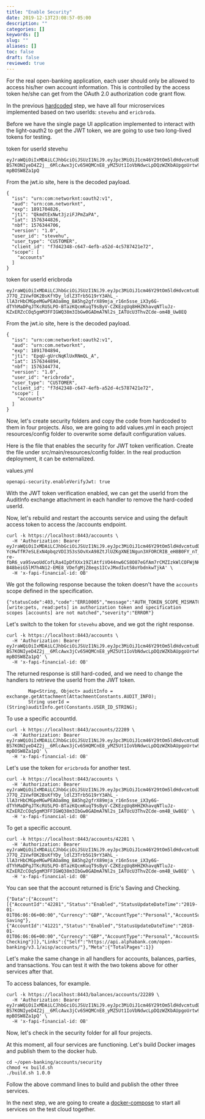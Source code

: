 ```yaml
---
title: "Enable Security"
date: 2019-12-13T23:08:57-05:00
description: ""
categories: []
keywords: []
slug: ""
aliases: []
toc: false
draft: false
reviewed: true
---
```


For the real open-banking application, each user should only be allowed to access his/her own account information. This is controlled by the access token he/she can get from the OAuth 2.0 authorization code grant flow. 

In the previous [hardcoded][] step, we have all four microservices implemented based on two userIds: `stevehu` and `ericbroda`. 

Before we have the single page UI application implemented to interact with the light-oauth2 to get the JWT token, we are going to use two long-lived tokens for testing. 


token for userId stevehu

```
eyJraWQiOiIxMDAiLCJhbGciOiJSUzI1NiJ9.eyJpc3MiOiJ1cm46Y29tOm5ldHdvcmtudDpvYXV0aDI6djEiLCJhdWQiOiJ1cm46Y29tLm5ldHdvcmtudCIsImV4cCI6MTg5MTcwNDgyNiwianRpIjoiUWttZHRFeE53dDNqemlGSlBtWmFQQSIsImlhdCI6MTU3NjM0NDgyNiwibmJmIjoxNTc2MzQ0NzA2LCJ2ZXJzaW9uIjoiMS4wIiwidXNlcl9pZCI6InN0ZXZlaHUiLCJ1c2VyX3R5cGUiOiJDVVNUT01FUiIsImNsaWVudF9pZCI6ImY3ZDQyMzQ4LWM2NDctNGVmYi1hNTJkLTRjNTc4NzQyMWU3MiIsInNjb3BlIjpbImFjY291bnRzIl19.nqtuQSeeiltEWjXWrdzNrRkKtnqxlO7SUhCMVKzf9zRC0QU4SbdUR99Vbl4MiiTAQR0MxkE5s-BS7KONIyeD4Z2j__6MlcAwx3jCv65HQMCnE8_yMZ5Ut1IoVbNdwcLpDQzWZKbAUpgoUrtw9l_y7zPcyFIHIn0pxo8IiE84ctgfRa1lVU6yjQ8YuTwk5lJmojUToJNeRqXGx73xslrTlXXqF7lLEcCe52cJjbl1oTwzhXIOFllQ85sjbRHWILHpqOKBgpDoQgLqj6Q6aTShlgIjVifbeCZiECamGDUwjXcvFK1mPYy7DWo0PuLJZ0Hy6KaLMP9yr-mpBOSW8Za1pQ
```

From the jwt.io site, here is the decoded payload. 

```
{
  "iss": "urn:com:networknt:oauth2:v1",
  "aud": "urn:com.networknt",
  "exp": 1891704826,
  "jti": "QkmdtExNwt3jziFJPmZaPA",
  "iat": 1576344826,
  "nbf": 1576344706,
  "version": "1.0",
  "user_id": "stevehu",
  "user_type": "CUSTOMER",
  "client_id": "f7d42348-c647-4efb-a52d-4c5787421e72",
  "scope": [
    "accounts"
  ]
}
```


token for userId ericbroda

```
eyJraWQiOiIxMDAiLCJhbGciOiJSUzI1NiJ9.eyJpc3MiOiJ1cm46Y29tOm5ldHdvcmtudDpvYXV0aDI6djEiLCJhdWQiOiJ1cm46Y29tLm5ldHdvcmtudCIsImV4cCI6MTg5MTcwNDg5NCwianRpIjoiRXBxVS1nVXJjTnFLbFV4Uk5tUUxfQSIsImlhdCI6MTU3NjM0NDg5NCwibmJmIjoxNTc2MzQ0Nzc0LCJ2ZXJzaW9uIjoiMS4wIiwidXNlcl9pZCI6ImVyaWNicm9kYSIsInVzZXJfdHlwZSI6IkNVU1RPTUVSIiwiY2xpZW50X2lkIjoiZjdkNDIzNDgtYzY0Ny00ZWZiLWE1MmQtNGM1Nzg3NDIxZTcyIiwic2NvcGUiOlsiYWNjb3VudHMiXX0.jhHSqIoU6c_3ceLPAFS8sGxmWYXNyO7zbnQpVk0jxRC1fdu12lKV4IPUA5KHl7184bsMe6JfuQ33qtOkf_xx05kOz4zkeh7Lzn9VhVgf7SIhgTlZJXsw-J77Q_Z1VwfOK2BsKfYDy_ldlZ3Trb5G19rY3AhL_-llA3rHbCMGpeMGwPEAOa8mg_BA5hg2gfrX89mja_r16n5sse_iX3y6G-dTYhMaDPqJTKcRU5LPO-BTazKQcmKuqT9sByV-CZKEzgUq8HHZKhavqNTluJz-KZxERZcCOq5gmM3FFIGWQ38m3IbGw0GADmA7Nl2s_IATUcU3ThvZCde-om4B_Uw8EQ
```

From the jwt.io site, here is the decoded payload.

```
{
  "iss": "urn:com:networknt:oauth2:v1",
  "aud": "urn:com.networknt",
  "exp": 1891704894,
  "jti": "EpqU-gUrcNqKlUxRNmQL_A",
  "iat": 1576344894,
  "nbf": 1576344774,
  "version": "1.0",
  "user_id": "ericbroda",
  "user_type": "CUSTOMER",
  "client_id": "f7d42348-c647-4efb-a52d-4c5787421e72",
  "scope": [
    "accounts"
  ]
}
```

Now, let's create security folders and copy the code from hardcoded to them in four projects. Also, we are going to add values.yml in each project resources/config folder to overwrite some default configuration values. 

Here is the file that enables the security for JWT token verification. Create the file under src/main/resources/config folder. In the real production deployment, it can be externalized. 

values.yml

```
openapi-security.enableVerifyJwt: true
```

With the JWT token verification enabled, we can get the userId from the AuditInfo exchange attachment in each handler to remove the hard-coded userId. 


Now, let's rebuild and restart the accounts service and using the default access token to access the /accounts endpoint. 

```
curl -k https://localhost:8443/accounts \
  -H 'Authorization: Bearer eyJraWQiOiIxMDAiLCJhbGciOiJSUzI1NiJ9.eyJpc3MiOiJ1cm46Y29tOm5ldHdvcmtudDpvYXV0aDI6djEiLCJhdWQiOiJ1cm46Y29tLm5ldHdvcmtudCIsImV4cCI6MTc5MDAzNTcwOSwianRpIjoiSTJnSmdBSHN6NzJEV2JWdUFMdUU2QSIsImlhdCI6MTQ3NDY3NTcwOSwibmJmIjoxNDc0Njc1NTg5LCJ2ZXJzaW9uIjoiMS4wIiwidXNlcl9pZCI6InN0ZXZlIiwidXNlcl90eXBlIjoiRU1QTE9ZRUUiLCJjbGllbnRfaWQiOiJmN2Q0MjM0OC1jNjQ3LTRlZmItYTUyZC00YzU3ODc0MjFlNzIiLCJzY29wZSI6WyJ3cml0ZTpwZXRzIiwicmVhZDpwZXRzIl19.mue6eh70kGS3Nt2BCYz7ViqwO7lh_4JSFwcHYdJMY6VfgKTHhsIGKq2uEDt3zwT56JFAePwAxENMGUTGvgceVneQzyfQsJeVGbqw55E9IfM_uSM-YcHwTfR7eSLExN4pbqzVDI353sSOvXxA98ZtJlUZKgXNE1Ngun3XFORCRIB_eH8B0FY_nT_D1Dq2WJrR-re-fbR6_va95vwoUdCofLRa4IpDfXXx19ZlAtfiVO44nw6CS8O87eGfAm7rCMZIzkWlCOFWjNHnCeRsh7CVdEH34LF-B48beiG5lM7h4N12-EME8_VDefgMjZ8eqs1ICvJMxdIut58oYbdnkwTjkA' \
  -H 'x-fapi-financial-id: OB'

```

We got the following response because the token doesn't have the `accounts` scope defined in the specification. 


```
{"statusCode":403,"code":"ERR10005","message":"AUTH_TOKEN_SCOPE_MISMATCH","description":"Scopes [write:pets, read:pets] in authorization token and specification scopes [accounts] are not matched","severity":"ERROR"}
```

Let's switch to the token for `stevehu` above, and we got the right response. 

```
curl -k https://localhost:8443/accounts \
  -H 'Authorization: Bearer eyJraWQiOiIxMDAiLCJhbGciOiJSUzI1NiJ9.eyJpc3MiOiJ1cm46Y29tOm5ldHdvcmtudDpvYXV0aDI6djEiLCJhdWQiOiJ1cm46Y29tLm5ldHdvcmtudCIsImV4cCI6MTg5MTcwNDgyNiwianRpIjoiUWttZHRFeE53dDNqemlGSlBtWmFQQSIsImlhdCI6MTU3NjM0NDgyNiwibmJmIjoxNTc2MzQ0NzA2LCJ2ZXJzaW9uIjoiMS4wIiwidXNlcl9pZCI6InN0ZXZlaHUiLCJ1c2VyX3R5cGUiOiJDVVNUT01FUiIsImNsaWVudF9pZCI6ImY3ZDQyMzQ4LWM2NDctNGVmYi1hNTJkLTRjNTc4NzQyMWU3MiIsInNjb3BlIjpbImFjY291bnRzIl19.nqtuQSeeiltEWjXWrdzNrRkKtnqxlO7SUhCMVKzf9zRC0QU4SbdUR99Vbl4MiiTAQR0MxkE5s-BS7KONIyeD4Z2j__6MlcAwx3jCv65HQMCnE8_yMZ5Ut1IoVbNdwcLpDQzWZKbAUpgoUrtw9l_y7zPcyFIHIn0pxo8IiE84ctgfRa1lVU6yjQ8YuTwk5lJmojUToJNeRqXGx73xslrTlXXqF7lLEcCe52cJjbl1oTwzhXIOFllQ85sjbRHWILHpqOKBgpDoQgLqj6Q6aTShlgIjVifbeCZiECamGDUwjXcvFK1mPYy7DWo0PuLJZ0Hy6KaLMP9yr-mpBOSW8Za1pQ' \
  -H 'x-fapi-financial-id: OB'

```

The returned response is still hard-coded, and we need to change the handlers to retrieve the userId from the JWT token. 

```
        Map<String, Object> auditInfo = exchange.getAttachment(AttachmentConstants.AUDIT_INFO);
        String userId = (String)auditInfo.get(Constants.USER_ID_STRING);

```

To use a specific accountId.

```
curl -k https://localhost:8443/accounts/22289 \
  -H 'Authorization: Bearer eyJraWQiOiIxMDAiLCJhbGciOiJSUzI1NiJ9.eyJpc3MiOiJ1cm46Y29tOm5ldHdvcmtudDpvYXV0aDI6djEiLCJhdWQiOiJ1cm46Y29tLm5ldHdvcmtudCIsImV4cCI6MTg5MTcwNDgyNiwianRpIjoiUWttZHRFeE53dDNqemlGSlBtWmFQQSIsImlhdCI6MTU3NjM0NDgyNiwibmJmIjoxNTc2MzQ0NzA2LCJ2ZXJzaW9uIjoiMS4wIiwidXNlcl9pZCI6InN0ZXZlaHUiLCJ1c2VyX3R5cGUiOiJDVVNUT01FUiIsImNsaWVudF9pZCI6ImY3ZDQyMzQ4LWM2NDctNGVmYi1hNTJkLTRjNTc4NzQyMWU3MiIsInNjb3BlIjpbImFjY291bnRzIl19.nqtuQSeeiltEWjXWrdzNrRkKtnqxlO7SUhCMVKzf9zRC0QU4SbdUR99Vbl4MiiTAQR0MxkE5s-BS7KONIyeD4Z2j__6MlcAwx3jCv65HQMCnE8_yMZ5Ut1IoVbNdwcLpDQzWZKbAUpgoUrtw9l_y7zPcyFIHIn0pxo8IiE84ctgfRa1lVU6yjQ8YuTwk5lJmojUToJNeRqXGx73xslrTlXXqF7lLEcCe52cJjbl1oTwzhXIOFllQ85sjbRHWILHpqOKBgpDoQgLqj6Q6aTShlgIjVifbeCZiECamGDUwjXcvFK1mPYy7DWo0PuLJZ0Hy6KaLMP9yr-mpBOSW8Za1pQ' \
  -H 'x-fapi-financial-id: OB'

```

Let's use the token for `ericbroda` for another test. 

```
curl -k https://localhost:8443/accounts \
  -H 'Authorization: Bearer eyJraWQiOiIxMDAiLCJhbGciOiJSUzI1NiJ9.eyJpc3MiOiJ1cm46Y29tOm5ldHdvcmtudDpvYXV0aDI6djEiLCJhdWQiOiJ1cm46Y29tLm5ldHdvcmtudCIsImV4cCI6MTg5MTcwNDg5NCwianRpIjoiRXBxVS1nVXJjTnFLbFV4Uk5tUUxfQSIsImlhdCI6MTU3NjM0NDg5NCwibmJmIjoxNTc2MzQ0Nzc0LCJ2ZXJzaW9uIjoiMS4wIiwidXNlcl9pZCI6ImVyaWNicm9kYSIsInVzZXJfdHlwZSI6IkNVU1RPTUVSIiwiY2xpZW50X2lkIjoiZjdkNDIzNDgtYzY0Ny00ZWZiLWE1MmQtNGM1Nzg3NDIxZTcyIiwic2NvcGUiOlsiYWNjb3VudHMiXX0.jhHSqIoU6c_3ceLPAFS8sGxmWYXNyO7zbnQpVk0jxRC1fdu12lKV4IPUA5KHl7184bsMe6JfuQ33qtOkf_xx05kOz4zkeh7Lzn9VhVgf7SIhgTlZJXsw-J77Q_Z1VwfOK2BsKfYDy_ldlZ3Trb5G19rY3AhL_-llA3rHbCMGpeMGwPEAOa8mg_BA5hg2gfrX89mja_r16n5sse_iX3y6G-dTYhMaDPqJTKcRU5LPO-BTazKQcmKuqT9sByV-CZKEzgUq8HHZKhavqNTluJz-KZxERZcCOq5gmM3FFIGWQ38m3IbGw0GADmA7Nl2s_IATUcU3ThvZCde-om4B_Uw8EQ' \
  -H 'x-fapi-financial-id: OB'

```

To get a specific account. 

```
curl -k https://localhost:8443/accounts/42281 \
  -H 'Authorization: Bearer eyJraWQiOiIxMDAiLCJhbGciOiJSUzI1NiJ9.eyJpc3MiOiJ1cm46Y29tOm5ldHdvcmtudDpvYXV0aDI6djEiLCJhdWQiOiJ1cm46Y29tLm5ldHdvcmtudCIsImV4cCI6MTg5MTcwNDg5NCwianRpIjoiRXBxVS1nVXJjTnFLbFV4Uk5tUUxfQSIsImlhdCI6MTU3NjM0NDg5NCwibmJmIjoxNTc2MzQ0Nzc0LCJ2ZXJzaW9uIjoiMS4wIiwidXNlcl9pZCI6ImVyaWNicm9kYSIsInVzZXJfdHlwZSI6IkNVU1RPTUVSIiwiY2xpZW50X2lkIjoiZjdkNDIzNDgtYzY0Ny00ZWZiLWE1MmQtNGM1Nzg3NDIxZTcyIiwic2NvcGUiOlsiYWNjb3VudHMiXX0.jhHSqIoU6c_3ceLPAFS8sGxmWYXNyO7zbnQpVk0jxRC1fdu12lKV4IPUA5KHl7184bsMe6JfuQ33qtOkf_xx05kOz4zkeh7Lzn9VhVgf7SIhgTlZJXsw-J77Q_Z1VwfOK2BsKfYDy_ldlZ3Trb5G19rY3AhL_-llA3rHbCMGpeMGwPEAOa8mg_BA5hg2gfrX89mja_r16n5sse_iX3y6G-dTYhMaDPqJTKcRU5LPO-BTazKQcmKuqT9sByV-CZKEzgUq8HHZKhavqNTluJz-KZxERZcCOq5gmM3FFIGWQ38m3IbGw0GADmA7Nl2s_IATUcU3ThvZCde-om4B_Uw8EQ' \
  -H 'x-fapi-financial-id: OB'

```

You can see that the account returned is Eric's Saving and Checking. 

```
{"Data":{"Account":[{"AccountId":"42281","Status":"Enabled","StatusUpdateDateTime":"2019-01-01T06:06:06+00:00","Currency":"GBP","AccountType":"Personal","AccountSubType":"CurrentAccount","Nickname":"Eric's Saving"},{"AccountId":"41221","Status":"Enabled","StatusUpdateDateTime":"2018-01-01T06:06:06+00:00","Currency":"GBP","AccountType":"Personal","AccountSubType":"CurrentAccount","Nickname":"Eric's Checking"}]},"Links":{"Self":"https://api.alphabank.com/open-banking/v3.1/aisp/accounts/"},"Meta":{"TotalPages":1}}
```

Let's make the same change in all handlers for accounts, balances, parties, and transactions. You can test it with the two tokens above for other services after that. 

To access balances, for example.

```
curl -k https://localhost:8443/balances/accounts/22289 \
  -H 'Authorization: Bearer eyJraWQiOiIxMDAiLCJhbGciOiJSUzI1NiJ9.eyJpc3MiOiJ1cm46Y29tOm5ldHdvcmtudDpvYXV0aDI6djEiLCJhdWQiOiJ1cm46Y29tLm5ldHdvcmtudCIsImV4cCI6MTg5MTcwNDgyNiwianRpIjoiUWttZHRFeE53dDNqemlGSlBtWmFQQSIsImlhdCI6MTU3NjM0NDgyNiwibmJmIjoxNTc2MzQ0NzA2LCJ2ZXJzaW9uIjoiMS4wIiwidXNlcl9pZCI6InN0ZXZlaHUiLCJ1c2VyX3R5cGUiOiJDVVNUT01FUiIsImNsaWVudF9pZCI6ImY3ZDQyMzQ4LWM2NDctNGVmYi1hNTJkLTRjNTc4NzQyMWU3MiIsInNjb3BlIjpbImFjY291bnRzIl19.nqtuQSeeiltEWjXWrdzNrRkKtnqxlO7SUhCMVKzf9zRC0QU4SbdUR99Vbl4MiiTAQR0MxkE5s-BS7KONIyeD4Z2j__6MlcAwx3jCv65HQMCnE8_yMZ5Ut1IoVbNdwcLpDQzWZKbAUpgoUrtw9l_y7zPcyFIHIn0pxo8IiE84ctgfRa1lVU6yjQ8YuTwk5lJmojUToJNeRqXGx73xslrTlXXqF7lLEcCe52cJjbl1oTwzhXIOFllQ85sjbRHWILHpqOKBgpDoQgLqj6Q6aTShlgIjVifbeCZiECamGDUwjXcvFK1mPYy7DWo0PuLJZ0Hy6KaLMP9yr-mpBOSW8Za1pQ' \
  -H 'x-fapi-financial-id: OB'

```

Now, let's check in the security folder for all four projects.

At this moment, all four services are functioning. Let's build Docker images and publish them to the docker hub. 

```
cd ~/open-banking/accounts/security
chmod +x build.sh
./build.sh 1.0.0
```

Follow the above command lines to build and publish the other three services. 

In the next step, we are going to create a [docker-compose][] to start all services on the test cloud together. 

[hardcoded]: /tutorial/open-banking/hardcoded/
[docker-compose]: /tutorial/open-banking/docker-compose/
